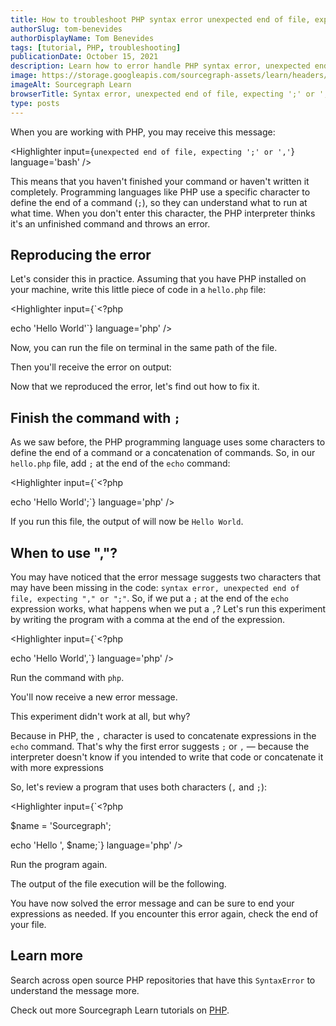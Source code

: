 ```yaml
---
title: How to troubleshoot PHP syntax error unexpected end of file, expecting ';' or ','
authorSlug: tom-benevides
authorDisplayName: Tom Benevides
tags: [tutorial, PHP, troubleshooting]
publicationDate: October 15, 2021
description: Learn how to error handle PHP syntax error, unexpected end of file, expecting ';' or ','
image: https://storage.googleapis.com/sourcegraph-assets/learn/headers/sourcegraph-learn-header.png
imageAlt: Sourcegraph Learn
browserTitle: Syntax error, unexpected end of file, expecting ';' or ',' in PHP error handling
type: posts
---
```


When you are working with PHP, you may receive this message:

<Highlighter
input={`unexpected end of file, expecting ';' or ','`}
language='bash'
/>

This means that you haven't finished your command or haven't written it completely. Programming languages ​​like PHP use a specific character to define the end of a command (`;`), so they can understand what to run at what time. When you don't enter this character, the PHP interpreter thinks it's an unfinished command and throws an error.

## Reproducing the error

Let's consider this in practice. Assuming that you have PHP installed on your machine, write this little piece of code in a `hello.php` file:

<Highlighter
input={`<?php
 
echo 'Hello World'`}
language='php'
/>

Now, you can run the file on terminal in the same path of the file. 

<Highlighter
input='php hello.php'
language='bash'
/>

Then you'll receive the error on output:

<Highlighter
input='Parse error:  syntax error, unexpected end of file, expecting "," or ";" in /path/to/hello.php on line 4'
language='bash'
/>

Now that we reproduced the error, let's find out how to fix it.

## Finish the command with `;`

As we saw before, the PHP programming language uses some characters to define the end of a command or a concatenation of commands. So, in our `hello.php` file, add `;` at the end of the `echo` command:

<Highlighter
input={`<?php
 
echo 'Hello World';`}
language='php'
/>

If you run this file, the output of will now be `Hello World`. 

## When to use ","? 

You may have noticed that the error message suggests two characters that may have been missing in the code: `syntax error, unexpected end of file, expecting "," or ";"`. So, if we put a `;` at the end of the `echo` expression works, what happens when we put a `,`? Let's run this experiment by writing the program with a comma at the end of the expression.

<Highlighter
input={`<?php
 
echo 'Hello World',`}
language='php'
/>

Run the command with `php`.

<Highlighter
input='php hello.php'
language='bash'
/>

You'll now receive a new error message.

<Highlighter
input='Parse error:  syntax error, unexpected end of file in /path/to/hello.php on line 4'
language='bash'
/>

This experiment didn't work at all, but why? 

Because in PHP, the `,` character is used to concatenate expressions in the `echo` command. That's why the first error suggests `;` or `,` — because the interpreter doesn't know if you intended to write that code or concatenate it with more expressions

So, let's review a program that uses both characters (`,` and `;`):

<Highlighter
input={`<?php
 
$name = 'Sourcegraph';
 
echo 'Hello ', $name;`}
language='php'
/>

Run the program again.

<Highlighter
input='php hello.php'
language='bash'
/>

The output of the file execution will be the following.

<Highlighter
input='Hello Sourcegraph'
language='bash'
/>

You have now solved the error message and can be sure to end your expressions as needed. If you encounter this error again, check the end of your file. 

## Learn more

Search across open source PHP repositories that have this `SyntaxError` to understand the message more.

<SourcegraphSearch query="&quot;unexpected end of file, expecting ';' or ','&quot; lang:php" patternType="literal"/>

Check out more Sourcegraph Learn tutorials on [PHP](https://learn.sourcegraph.com/tags/php).